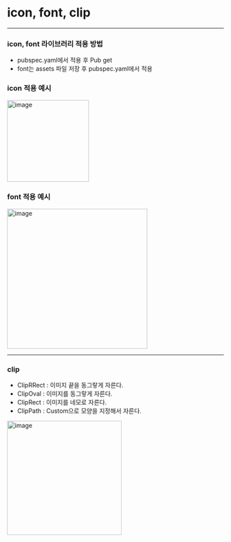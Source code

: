 # icon, font, clip
----------------------------------------

### icon, font 라이브러리 적용 방법
- pubspec.yaml에서 적용 후 Pub get
- font는 assets 파일 저장 후 pubspec.yaml에서 적용

### icon 적용 예시
<img width="190" alt="image" src="https://user-images.githubusercontent.com/39526249/170652451-7d5fd449-7cf2-47b8-afb9-6991383854d9.png">

### font 적용 예시
<img width="326" alt="image" src="https://user-images.githubusercontent.com/39526249/170652559-f4691306-5501-488b-9f4b-4cdce34fb3e3.png">

----------------------------------------

### clip
- ClipRRect : 이미지 끝을 동그랗게 자른다.
- ClipOval : 이미지를 동그랗게 자른다.
- ClipRect : 이미지를 네모로 자른다.
- ClipPath : Custom으로 모양을 지정해서 자른다.

<img width="266" alt="image" src="https://user-images.githubusercontent.com/39526249/170650453-cb7c293f-1a9b-47ef-92c2-0b14d0bbd3d1.png">
